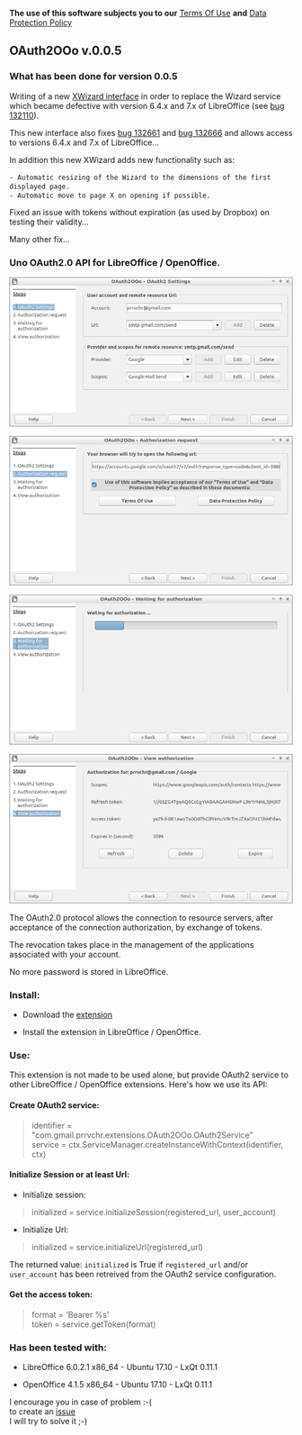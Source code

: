 **The use of this software subjects you to our** [Terms Of Use](https://prrvchr.github.io/OAuth2OOo/OAuth2OOo/registration/TermsOfUse_en) **and** [Data Protection Policy](https://prrvchr.github.io/OAuth2OOo/OAuth2OOo/registration/PrivacyPolicy_en)

## OAuth2OOo v.0.0.5


### What has been done for version 0.0.5

Writing of a new [XWizard interface](https://github.com/prrvchr/OAuth2OOo/blob/master/python/wizard.py) in order to replace the Wizard service which became defective with version 6.4.x and 7.x of LibreOffice (see [bug 132110](https://bugs.documentfoundation.org/show_bug.cgi?id=132110)).

This new interface also fixes [bug 132661](https://bugs.documentfoundation.org/show_bug.cgi?id=132661) and [bug 132666](https://bugs.documentfoundation.org/show_bug.cgi?id=132666) and allows access to versions 6.4.x and 7.x of LibreOffice...

In addition this new XWizard adds new functionality such as:

    - Automatic resizing of the Wizard to the dimensions of the first displayed page.
    - Automatic move to page X on opening if possible.

Fixed an issue with tokens without expiration (as used by Dropbox) on testing their validity…

Many other fix...


### Uno OAuth2.0 API for LibreOffice / OpenOffice.

![OAuth2OOo Wizard Page1 screenshot](OAuth2Wizard1.png)

![OAuth2OOo Wizard Page2 screenshot](OAuth2Wizard2.png)

![OAuth2OOo Wizard Page3 screenshot](OAuth2Wizard3.png)

![OAuth2OOo Wizard Page4 screenshot](OAuth2Wizard4.png)

The OAuth2.0 protocol allows the connection to resource servers, after acceptance of the connection authorization, by exchange of tokens.

The revocation takes place in the management of the applications associated with your account.

No more password is stored in LibreOffice.


### Install:

- Download the [extension](https://github.com/prrvchr/OAuth2OOo/raw/master/OAuth2OOo.oxt)

- Install the extension in LibreOffice / OpenOffice.


### Use:

This extension is not made to be used alone, but provide OAuth2 service to other LibreOffice / OpenOffice extensions. Here's how we use its API:

#### Create OAuth2 service:

> identifier = "com.gmail.prrvchr.extensions.OAuth2OOo.OAuth2Service"  
> service = ctx.ServiceManager.createInstanceWithContext(identifier, ctx)

#### Initialize Session or at least Url:

- Initialize session: 

> initialized = service.initializeSession(registered_url, user_account)

- Initialize Url:

> initialized = service.initializeUrl(registered_url)

The returned value: `initialized` is True if `registered_url` and/or `user_account` has been retreived from the OAuth2 service configuration.

#### Get the access token:

> format = 'Bearer %s'  
> token = service.getToken(format)


### Has been tested with:

* LibreOffice 6.0.2.1 x86_64 - Ubuntu 17.10 - LxQt 0.11.1

* OpenOffice 4.1.5 x86_64 - Ubuntu 17.10 - LxQt 0.11.1

I encourage you in case of problem :-(  
to create an [issue](https://github.com/prrvchr/OAuth2OOo/issues/new)  
I will try to solve it ;-)
